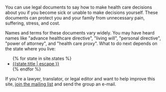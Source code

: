 You can use legal documents to say how to make health care decisions about you if you become sick or unable to make decisions yourself.  These documents can protect you and your family from unnecessary pain, suffering, stress, and cost.

Names and terms for these documents vary widely.  You may have heard names like "advance healthcare directive", "living will", "personal directive", "power of attorney", and "health care proxy".  What to do next depends on the state where you live:

<ul>
{% for state in site.states %}
<li><a href="{{state.permalink}}">{{state.title | escape }}</a></li>
{% endfor %}
</ul>

If you're a lawyer, translator, or legal editor and want to help improve this site, [join the mailing list](https://lists.kemitchell.com/postorius/lists/prepperpaper.lists.kemitchell.com/) and send the group an e-mail.
